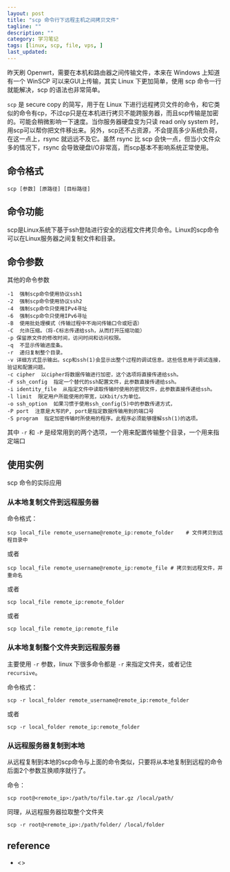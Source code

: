 ```yaml
---
layout: post
title: "scp 命令行下远程主机之间拷贝文件"
tagline: ""
description: ""
category: 学习笔记
tags: [linux, scp, file, vps, ]
last_updated: 
---
```


昨天刷 Openwrt，需要在本机和路由器之间传输文件，本来在 Windows 上知道有一个 WinSCP 可以来GUI上传输，其实 Linux 下更加简单，使用 scp 命令一行就能解决，scp 的语法也非常简单。

`scp` 是 secure copy 的简写，用于在 Linux 下进行远程拷贝文件的命令，和它类似的命令有cp，不过cp只是在本机进行拷贝不能跨服务器，而且scp传输是加密的。可能会稍微影响一下速度。当你服务器硬盘变为只读 read only system 时，用scp可以帮你把文件移出来。另外，scp还不占资源，不会提高多少系统负荷，在这一点上，rsync 就远远不及它。虽然 rsync 比 scp 会快一点，但当小文件众多的情况下，rsync 会导致硬盘I/O非常高，而scp基本不影响系统正常使用。

## 命令格式

    scp [参数] [原路径] [目标路径]

## 命令功能

scp是Linux系统下基于ssh登陆进行安全的远程文件拷贝命令。Linux的scp命令可以在Linux服务器之间复制文件和目录。

## 命令参数

其他的命令参数

    -1  强制scp命令使用协议ssh1  
    -2  强制scp命令使用协议ssh2  
    -4  强制scp命令只使用IPv4寻址  
    -6  强制scp命令只使用IPv6寻址  
    -B  使用批处理模式（传输过程中不询问传输口令或短语）  
    -C  允许压缩。（将-C标志传递给ssh，从而打开压缩功能）  
    -p 保留原文件的修改时间，访问时间和访问权限。  
    -q  不显示传输进度条。  
    -r  递归复制整个目录。  
    -v 详细方式显示输出。scp和ssh(1)会显示出整个过程的调试信息。这些信息用于调试连接，验证和配置问题。   
    -c cipher  以cipher将数据传输进行加密，这个选项将直接传递给ssh。   
    -F ssh_config  指定一个替代的ssh配置文件，此参数直接传递给ssh。  
    -i identity_file  从指定文件中读取传输时使用的密钥文件，此参数直接传递给ssh。    
    -l limit  限定用户所能使用的带宽，以Kbit/s为单位。     
    -o ssh_option  如果习惯于使用ssh_config(5)中的参数传递方式，   
    -P port  注意是大写的P, port是指定数据传输用到的端口号   
    -S program  指定加密传输时所使用的程序。此程序必须能够理解ssh(1)的选项。

其中 `-r` 和 `-P` 是经常用到的两个选项，一个用来配置传输整个目录，一个用来指定端口

## 使用实例

scp 命令的实际应用

### 从本地复制文件到远程服务器

命令格式：  

    scp local_file remote_username@remote_ip:remote_folder    # 文件拷贝到远程目录中

或者  

    scp local_file remote_username@remote_ip:remote_file # 拷贝到远程文件，并重命名 

或者  

    scp local_file remote_ip:remote_folder  

或者  

    scp local_file remote_ip:remote_file  


### 从本地复制整个文件夹到远程服务器
主要使用 `-r` 参数，linux 下很多命令都是 `-r` 来指定文件夹，或者记住 `recursive`。

命令格式： 

    scp -r local_folder remote_username@remote_ip:remote_folder  

或者  

    scp -r local_folder remote_ip:remote_folder  


### 从远程服务器复制到本地

从远程复制到本地的scp命令与上面的命令类似，只要将从本地复制到远程的命令后面2个参数互换顺序就行了。

命令：

    scp root@<remote_ip>:/path/to/file.tar.gz /local/path/


同理，从远程服务器拉取整个文件夹

    scp -r root@<remote_ip>:/path/folder/ /local/folder



## reference

- <>
